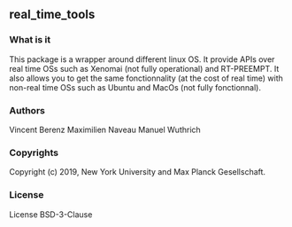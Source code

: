 real_time_tools
---------------

### What is it

This package is a wrapper around different linux OS. It provide APIs over
real time OSs such as Xenomai (not fully operational) and RT-PREEMPT. It also
allows you to get the same fonctionnality (at the cost of real time) with non-real
time OSs such as Ubuntu and MacOs (not fully fonctionnal).

### Authors

Vincent Berenz
Maximilien Naveau
Manuel Wuthrich

### Copyrights

Copyright (c) 2019, New York University and Max Planck Gesellschaft.

### License

License BSD-3-Clause
